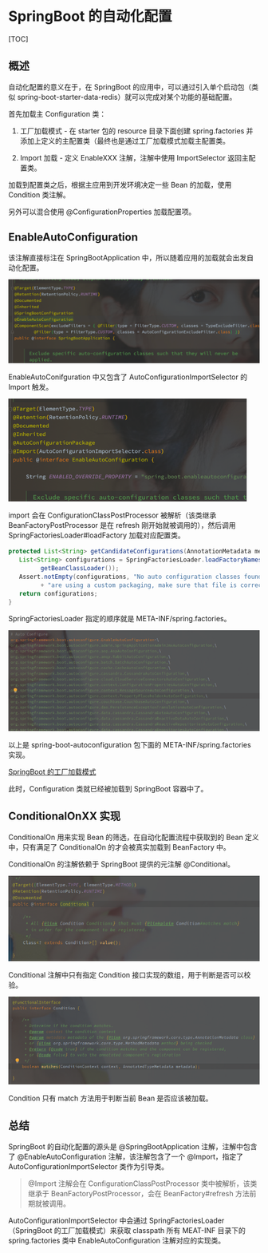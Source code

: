 # SpringBoot 的自动化配置

[TOC]



## 概述

自动化配置的意义在于，在 SpringBoot 的应用中，可以通过引入单个启动包（类似 spring-boot-starter-data-redis）就可以完成对某个功能的基础配置。

首先加载主 Configuration 类：

1. 工厂加载模式 - 在 starter 包的 resource 目录下面创建 spring.factories 并添加上定义的主配置类（最终也是通过工厂加载模式加载主配置类。

2. Import 加载 - 定义 EnableXXX 注解，注解中使用 ImportSelector 返回主配置类。

加载到配置类之后，根据主应用到开发环境决定一些 Bean 的加载，使用 Condition 类注解。

另外可以混合使用 @ConfigurationProperties 加载配置项。



## EnableAutoConfiguration

该注解直接标注在 SpringBootApplication 中，所以随着应用的加载就会出发自动化配置。

<img src="assets/image-20220329下午35720926.png" alt="image-20220329下午35720926" style="zoom:50%;" />

EnableAutoConifguration 中又包含了 AutoConfigurationImportSelector 的 Import 触发。

<img src="assets/image-20220329下午35853632.png" alt="image-20220329下午35853632" style="zoom:50%;" />

import 会在 ConfigurationClassPostProcessor 被解析（该类继承 BeanFactoryPostProcessor 是在 refresh 刚开始就被调用的），然后调用 SpringFactoriesLoader#loadFactory 加载对应配置类。

```java
protected List<String> getCandidateConfigurations(AnnotationMetadata metadata, AnnotationAttributes attributes) {
   List<String> configurations = SpringFactoriesLoader.loadFactoryNames(getSpringFactoriesLoaderFactoryClass(),
         getBeanClassLoader());
   Assert.notEmpty(configurations, "No auto configuration classes found in META-INF/spring.factories. If you "
         + "are using a custom packaging, make sure that file is correct.");
   return configurations;
}
```

SpringFactoriesLoader 指定的顺序就是 META-INF/spring.factories。

![image-20211014102858022](assets/image-20211014102858022.png)

以上是 spring-boot-autoconfiguration 包下面的 META-INF/spring.factories 实现。

[SpringBoot 的工厂加载模式](./SpringBoot的工厂加载模式.md)

此时，Configuration 类就已经被加载到 SpringBoot 容器中了。



## ConditionalOnXX 实现

ConditionalOn 用来实现 Bean 的筛选，在自动化配置流程中获取到的 Bean 定义中，只有满足了 ConditionalOn 的才会被真实加载到 BeanFactory 中。

ConditionalOn 的注解依赖于 SpringBoot 提供的元注解 @Conditional。

![image-20211014105444990](assets/image-20211014105444990.png)

Conditional 注解中只有指定 Condition 接口实现的数组，用于判断是否可以校验。

![image-20211014105636456](assets/image-20211014105636456.png)

Condition 只有 match 方法用于判断当前 Bean 是否应该被加载。





## 总结

SpringBoot 的自动化配置的源头是 @SpringBootApplication 注解，注解中包含了 @EnableAutoConfiguration 注解，该注解包含了一个 @Import，指定了 AutoConfigurationImportSelector 类作为引导类。

> @Import 注解会在 ConfigurationClassPostProcessor 类中被解析，该类继承于 BeanFactoryPostProcessor，会在 BeanFactory#refresh 方法前期就被调用。

AutoConfigurationImportSelector 中会通过 SpringFactoriesLoader（SpringBoot 的工厂加载模式）来获取 classpath 所有 MEAT-INF 目录下的 spring.factories 类中 EnableAutoConfiguration 注解对应的实现类。

